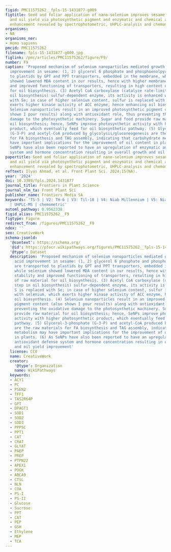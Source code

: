 ```yaml
---
figid: PMC11575262__fpls-15-1431877-g009
figtitle: Seed and foliar application of nano-selenium improves sesame triacylglycerols
  and oil yield via photosynthetic pigment and enzymatic and chemical antioxidant
  enhancement revealed by spectrophotometric, UHPLC-analysis and chemometric modeling
organisms:
- NA
organisms_ner:
- Homo sapiens
pmcid: PMC11575262
filename: fpls-15-1431877-g009.jpg
figlink: /pmc/articles/PMC11575262/figure/F9/
number: F9
caption: 'Proposed mechanism of selenium nanoparticles mediated growth and fatty acid
  improvement in sesame: (1, 2) glycerol 6 phosphate and phosphoenolpyruvate are transported
  to plastids by GPT and PPT transporters, embedded in the membrane, while selenium
  showed lowered MDA content in our results, hence with higher membrane stability
  and improved functioning of transporters, resulting in high content of raw material
  for oil biosynthesis. (3) Acetyl CoA carboxylase (catalyze rate-limiting step in
  oil biosynthesis) sulfur-dependent enzyme, its activity is enhanced when S is replaced
  with Se; in case of higher selenium content, sulfur is replaced with selenium, which
  exerts higher kinase activity of ACC enzyme, hence enhancing oil biosynthesis. (4)
  Selenium nanoparticles result in an improved photosynthetic pigment content (also
  shown I pour results) along with antioxidant role, thus preventing the oxidative
  damage to the photosynthetic machinery. Sugar and food provide raw material for
  oil biosynthesis; hence, SeNPs improve photosynthetic activity with higher photosynthetic
  product, which eventually feed for oil biosynthetic pathway. (5) Glycerol-3-phosphate
  (G-3-P) and acetyl-CoA produced by glycolysis/gluconeogenesis are the raw materials
  for FA biosynthesis and TAG assembly, indicating that carbohydrate metabolism may
  have important implications for the improvement of oil content in plants. (6) As
  SeNPs have also been reported to have an upregulation of enzymatic antioxidant defense
  system and hormone concentration resulting in overall growth and oil yield improvement'
papertitle: Seed and foliar application of nano-selenium improves sesame triacylglycerols
  and oil yield via photosynthetic pigment and enzymatic and chemical antioxidant
  enhancement revealed by spectrophotometric, UHPLC-analysis and chemometric modeling
reftext: Ilyas Ahmad, et al. Front Plant Sci. 2024;15(NA).
year: '2024'
doi: 10.3389/fpls.2024.1431877
journal_title: Frontiers in Plant Science
journal_nlm_ta: Front Plant Sci
publisher_name: Frontiers Media SA
keywords: 'TS-5 | V2: TH-6 | V3: Til-18 | V4: Niab Millennium | V5: Niab Pearl | antioxidant
  | UHPLC-MS | chemometric'
automl_pathway: 0.9562338
figid_alias: PMC11575262__F9
figtype: Figure
redirect_from: /figures/PMC11575262__F9
ndex: ''
seo: CreativeWork
schema-jsonld:
  '@context': https://schema.org/
  '@id': https://pfocr.wikipathways.org/figures/PMC11575262__fpls-15-1431877-g009.html
  '@type': Dataset
  description: 'Proposed mechanism of selenium nanoparticles mediated growth and fatty
    acid improvement in sesame: (1, 2) glycerol 6 phosphate and phosphoenolpyruvate
    are transported to plastids by GPT and PPT transporters, embedded in the membrane,
    while selenium showed lowered MDA content in our results, hence with higher membrane
    stability and improved functioning of transporters, resulting in high content
    of raw material for oil biosynthesis. (3) Acetyl CoA carboxylase (catalyze rate-limiting
    step in oil biosynthesis) sulfur-dependent enzyme, its activity is enhanced when
    S is replaced with Se; in case of higher selenium content, sulfur is replaced
    with selenium, which exerts higher kinase activity of ACC enzyme, hence enhancing
    oil biosynthesis. (4) Selenium nanoparticles result in an improved photosynthetic
    pigment content (also shown I pour results) along with antioxidant role, thus
    preventing the oxidative damage to the photosynthetic machinery. Sugar and food
    provide raw material for oil biosynthesis; hence, SeNPs improve photosynthetic
    activity with higher photosynthetic product, which eventually feed for oil biosynthetic
    pathway. (5) Glycerol-3-phosphate (G-3-P) and acetyl-CoA produced by glycolysis/gluconeogenesis
    are the raw materials for FA biosynthesis and TAG assembly, indicating that carbohydrate
    metabolism may have important implications for the improvement of oil content
    in plants. (6) As SeNPs have also been reported to have an upregulation of enzymatic
    antioxidant defense system and hormone concentration resulting in overall growth
    and oil yield improvement'
  license: CC0
  name: CreativeWork
  creator:
    '@type': Organization
    name: WikiPathways
  keywords:
  - ACY1
  - PC
  - PSEN2
  - TFF1
  - TAS2R64P
  - GPT
  - DPAGT1
  - SOD1
  - SOD2
  - SOD3
  - PPP5C
  - PPT1
  - CAT
  - CRAT
  - GLYAT
  - PAEP
  - PREP
  - PTPN22
  - APEX1
  - POGK
  - ABCA9
  - CTSL
  - NLN
  - COA
  - PS-I
  - PS-II
  - Glucose
  - Sucrose
  - PPT
  - CAT
  - PEP
  - GSH
  - Ethylene
  - MEP
  - TCA
---
```

